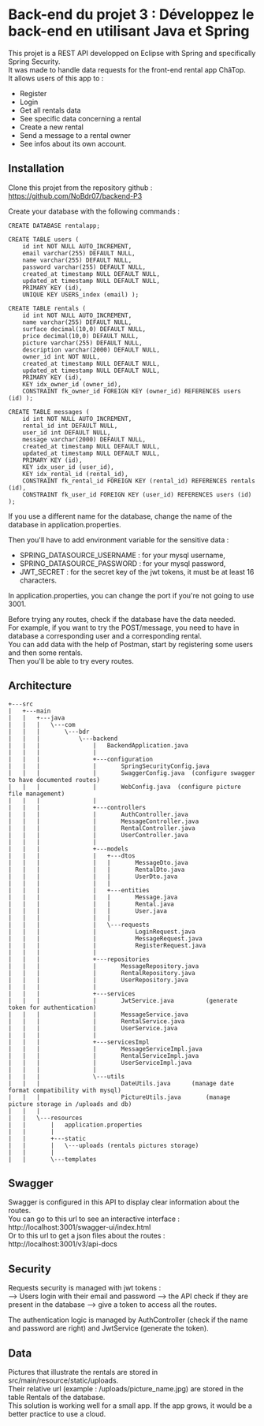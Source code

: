# Back-end du projet 3 : Développez le back-end en utilisant Java et Spring

This projet is a REST API developped on Eclipse with Spring and specifically Spring Security.    
It was made to handle data requests for the front-end rental app ChâTop.   
It allows users of this app to :  
<ul>
	<li>Register  </li>
	<li>Login  </li>
	<li>Get all rentals data  </li>
	<li>See specific data concerning a rental  </li>
	<li>Create a new rental  </li>
	<li>Send a message to a rental owner  </li>
	<li>See infos about its own account.  </li>
	
</ul>

## Installation

Clone this projet from the repository github : https://github.com/NoBdr07/backend-P3

Create your database with the following commands : 

	CREATE DATABASE rentalapp;

	CREATE TABLE users (
		id int NOT NULL AUTO_INCREMENT,
		email varchar(255) DEFAULT NULL,
		name varchar(255) DEFAULT NULL,
		password varchar(255) DEFAULT NULL,
		created_at timestamp NULL DEFAULT NULL,
		updated_at timestamp NULL DEFAULT NULL,
		PRIMARY KEY (id),
		UNIQUE KEY USERS_index (email) );

	CREATE TABLE rentals (
		id int NOT NULL AUTO_INCREMENT,
		name varchar(255) DEFAULT NULL,
		surface decimal(10,0) DEFAULT NULL,
		price decimal(10,0) DEFAULT NULL,
		picture varchar(255) DEFAULT NULL,
		description varchar(2000) DEFAULT NULL,
		owner_id int NOT NULL,
		created_at timestamp NULL DEFAULT NULL,
		updated_at timestamp NULL DEFAULT NULL,
		PRIMARY KEY (id),
		KEY idx_owner_id (owner_id),
		CONSTRAINT fk_owner_id FOREIGN KEY (owner_id) REFERENCES users (id) );

	CREATE TABLE messages (
		id int NOT NULL AUTO_INCREMENT,
		rental_id int DEFAULT NULL,
		user_id int DEFAULT NULL,
		message varchar(2000) DEFAULT NULL,
		created_at timestamp NULL DEFAULT NULL,
		updated_at timestamp NULL DEFAULT NULL,
		PRIMARY KEY (id),
		KEY idx_user_id (user_id),
		KEY idx_rental_id (rental_id),
		CONSTRAINT fk_rental_id FOREIGN KEY (rental_id) REFERENCES rentals (id),
		CONSTRAINT fk_user_id FOREIGN KEY (user_id) REFERENCES users (id) );

If you use a different name for the database, change the name of the database in application.properties.  
		
Then you'll have to add environment variable for the sensitive data :<ul>
	<li>SPRING_DATASOURCE_USERNAME : for your mysql username,  </li>
	<li>SPRING_DATASOURCE_PASSWORD : for your mysql password, </li>
	<li>JWT_SECRET : for the secret key of the jwt tokens, it must be at least 16 characters. </li>  
</ul>
In application.properties, you can change the port if you're not going to use 3001.

Before trying any routes, check if the database have the data needed.  
For example, if you want to try the POST/message, you need to have in database a corresponding user and a corresponding rental.  
You can add data with the help of Postman, start by registering some users and then some rentals.  
Then you'll be able to try every routes.


## Architecture 

```
+---src
|   +---main
|   |   +---java
|   |   |   \---com
|   |   |       \---bdr
|   |   |           \---backend
|   |   |               |   BackendApplication.java
|   |   |               |
|   |   |               +---configuration
|   |   |               |       SpringSecurityConfig.java		
|   |   |               |       SwaggerConfig.java	(configure swagger to have documented routes)
|   |   |               |       WebConfig.java	(configure picture file management)
|   |   |               |
|   |   |               +---controllers
|   |   |               |       AuthController.java
|   |   |               |       MessageController.java
|   |   |               |       RentalController.java
|   |   |               |       UserController.java
|   |   |               |
|   |   |               +---models
|   |   |               |   +---dtos
|   |   |               |   |       MessageDto.java
|   |   |               |   |       RentalDto.java
|   |   |               |   |       UserDto.java
|   |   |               |   |
|   |   |               |   +---entities
|   |   |               |   |       Message.java
|   |   |               |   |       Rental.java
|   |   |               |   |       User.java
|   |   |               |   |
|   |   |               |   \---requests
|   |   |               |           LoginRequest.java
|   |   |               |           MessageRequest.java
|   |   |               |           RegisterRequest.java
|   |   |               |
|   |   |               +---repositories
|   |   |               |       MessageRepository.java
|   |   |               |       RentalRepository.java
|   |   |               |       UserRepository.java
|   |   |               |
|   |   |               +---services
|   |   |               |       JwtService.java 		(generate token for authentication)
|   |   |               |       MessageService.java
|   |   |               |       RentalService.java
|   |   |               |       UserService.java
|   |   |               |
|   |   |               +---servicesImpl
|   |   |               |       MessageServiceImpl.java
|   |   |               |       RentalServiceImpl.java
|   |   |               |       UserServiceImpl.java
|   |   |               |
|   |   |               \---utils
|   |   |                       DateUtils.java		(manage date format compatibility with mysql)
|   |   |                       PictureUtils.java		(manage picture storage in /uploads and db)
|   |   |
|   |   \---resources
|   |       |   application.properties 
|   |       |
|   |       +---static
|   |       |   \---uploads	(rentals pictures storage)
|   |       |
|   |       \---templates  
```
## Swagger

Swagger is configured in this API to display clear information about the routes.   
You can go to this url to see an interactive interface : http://localhost:3001/swagger-ui/index.html   
Or to this url to get a json files about the routes : http://localhost:3001/v3/api-docs  

## Security

Requests security is managed with jwt tokens :  
--> Users login with their email and password --> the API check if they are present in the database --> give a token to access all the routes.

The authentication logic is managed by AuthController (check if the name and password are right) and JwtService (generate the token).

## Data

Pictures that illustrate the rentals are stored in src/main/resource/static/uploads.   
Their relative url (example : /uploads/picture_name.jpg) are stored in the table Rentals of the database.  
This solution is working well for a small app. If the app grows, it would be a better practice to use a cloud.
